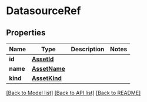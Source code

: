 # DatasourceRef

## Properties
Name | Type | Description | Notes
------------ | ------------- | ------------- | -------------
**id** | [**AssetId**](AssetId.md) |  | 
**name** | [**AssetName**](AssetName.md) |  | 
**kind** | [**AssetKind**](AssetKind.md) |  | 

[[Back to Model list]](../README.md#documentation-for-models) [[Back to API list]](../README.md#documentation-for-api-endpoints) [[Back to README]](../README.md)

